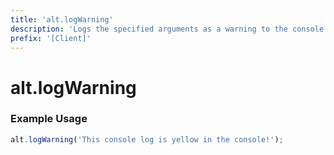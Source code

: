 ```yaml
---
title: 'alt.logWarning'
description: 'Logs the specified arguments as a warning to the console.'
prefix: '[Client]'
---
```


# alt.logWarning

### Example Usage

```js
alt.logWarning('This console log is yellow in the console!');
```

